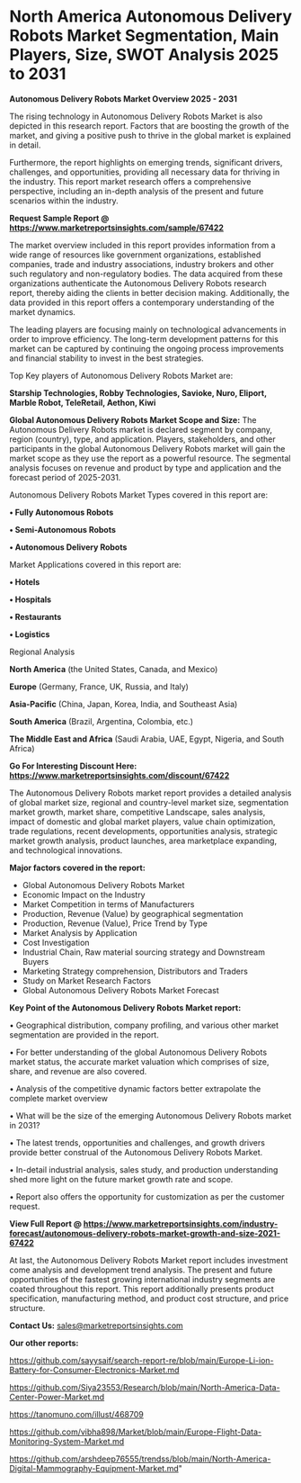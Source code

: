 # North America Autonomous Delivery Robots Market Segmentation, Main Players, Size, SWOT Analysis 2025 to 2031

<Strong> Autonomous Delivery Robots Market Overview 2025 - 2031</strong>

The rising technology in Autonomous Delivery Robots Market is also depicted in this research report. Factors that are boosting the growth of the market, and giving a positive push to thrive in the global market is explained in detail.

Furthermore, the report highlights on emerging trends, significant drivers, challenges, and opportunities, providing all necessary data for thriving in the industry. This report market research offers a comprehensive perspective, including an in-depth analysis of the present and future scenarios within the industry.

<strong>Request Sample Report @ <a href=https://www.marketreportsinsights.com/sample/67422>https://www.marketreportsinsights.com/sample/67422</a></strong>

The market overview included in this report provides information from a wide range of resources like government organizations, established companies, trade and industry associations, industry brokers and other such regulatory and non-regulatory bodies. The data acquired from these organizations authenticate the Autonomous Delivery Robots research report, thereby aiding the clients in better decision making. Additionally, the data provided in this report offers a contemporary understanding of the market dynamics.

The leading players are focusing mainly on technological advancements in order to improve efficiency. The long-term development patterns for this market can be captured by continuing the ongoing process improvements and financial stability to invest in the best strategies.

Top Key players of Autonomous Delivery Robots Market are:

<strong>Starship Technologies, Robby Technologies, Savioke, Nuro, Eliport, Marble Robot, TeleRetail, Aethon, Kiwi</strong>

<strong><b>Global Autonomous Delivery Robots Market Scope and Size:</b></strong>
The Autonomous Delivery Robots market is declared segment by company, region (country), type, and application. Players, stakeholders, and other participants in the global Autonomous Delivery Robots market will gain the market scope as they use the report as a powerful resource. The segmental analysis focuses on revenue and product by type and application and the forecast period of 2025-2031.

Autonomous Delivery Robots Market Types covered in this report are:

<strong>• Fully Autonomous Robots

• Semi-Autonomous Robots

• Autonomous Delivery Robots</strong>

Market Applications covered in this report are:

<strong>• Hotels

• Hospitals

• Restaurants

• Logistics</strong> 

Regional Analysis

<strong>North America</strong> (the United States, Canada, and Mexico)

<strong>Europe</strong> (Germany, France, UK, Russia, and Italy)

<strong>Asia-Pacific</strong> (China, Japan, Korea, India, and Southeast Asia)

<strong>South America</strong> (Brazil, Argentina, Colombia, etc.)

<strong>The Middle East and Africa</strong> (Saudi Arabia, UAE, Egypt, Nigeria, and South Africa)

<strong>Go For Interesting Discount Here: <a href=https://www.marketreportsinsights.com/discount/67422>https://www.marketreportsinsights.com/discount/67422</a></strong>

The Autonomous Delivery Robots market report provides a detailed analysis of global market size, regional and country-level market size, segmentation market growth, market share, competitive Landscape, sales analysis, impact of domestic and global market players, value chain optimization, trade regulations, recent developments, opportunities analysis, strategic market growth analysis, product launches, area marketplace expanding, and technological innovations.

<strong><b>Major factors covered in the report:</b></strong>
<ul>
  <li>Global Autonomous Delivery Robots Market </li>
  <li>Economic Impact on the Industry</li>
  <li>Market Competition in terms of Manufacturers</li>
  <li>Production, Revenue (Value) by geographical segmentation</li>
  <li>Production, Revenue (Value), Price Trend by Type</li>
  <li>Market Analysis by Application</li>
  <li>Cost Investigation</li>
  <li>Industrial Chain, Raw material sourcing strategy and Downstream Buyers</li>
  <li>Marketing Strategy comprehension, Distributors and Traders</li>
  <li>Study on Market Research Factors</li>
  <li>Global Autonomous Delivery Robots Market Forecast</li>
</ul>

<strong><b>Key Point of the Autonomous Delivery Robots Market report:</b></strong>

• Geographical distribution, company profiling, and various other market segmentation are provided in the report.

• For better understanding of the global Autonomous Delivery Robots market status, the accurate market valuation which comprises of size, share, and revenue are also covered.

• Analysis of the competitive dynamic factors better extrapolate the complete market overview

• What will be the size of the emerging Autonomous Delivery Robots market in 2031?

• The latest trends, opportunities and challenges, and growth drivers provide better construal of the Autonomous Delivery Robots Market.

• In-detail industrial analysis, sales study, and production understanding shed more light on the future market growth rate and scope.

• Report also offers the opportunity for customization as per the customer request.

<strong><b>View Full Report @ <a href=https://www.marketreportsinsights.com/industry-forecast/autonomous-delivery-robots-market-growth-and-size-2021-67422>https://www.marketreportsinsights.com/industry-forecast/autonomous-delivery-robots-market-growth-and-size-2021-67422</a></b></strong>


At last, the Autonomous Delivery Robots Market report includes investment come analysis and development trend analysis. The present and future opportunities of the fastest growing international industry segments are coated throughout this report. This report additionally presents product specification, manufacturing method, and product cost structure, and price structure.

<strong>Contact Us:</strong>
sales@marketreportsinsights.com

<strong>Our other reports:</strong>

<a href=https://github.com/sayysaif/search-report-re/blob/main/Europe-Li-ion-Battery-for-Consumer-Electronics-Market.md>https://github.com/sayysaif/search-report-re/blob/main/Europe-Li-ion-Battery-for-Consumer-Electronics-Market.md</a>

<a href=https://github.com/Siya23553/Research/blob/main/North-America-Data-Center-Power-Market.md>https://github.com/Siya23553/Research/blob/main/North-America-Data-Center-Power-Market.md</a>

<a href=https://tanomuno.com/illust/468709>https://tanomuno.com/illust/468709</a>

<a href=https://github.com/vibha898/Market/blob/main/Europe-Flight-Data-Monitoring-System-Market.md>https://github.com/vibha898/Market/blob/main/Europe-Flight-Data-Monitoring-System-Market.md</a>

<a href=https://github.com/arshdeep76555/trendss/blob/main/North-America-Digital-Mammography-Equipment-Market.md>https://github.com/arshdeep76555/trendss/blob/main/North-America-Digital-Mammography-Equipment-Market.md</a>"
